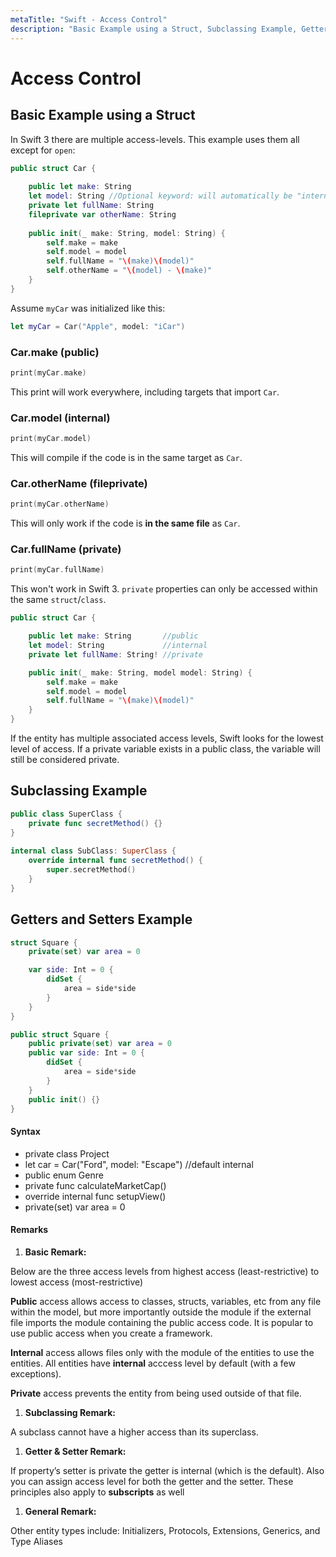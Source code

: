 ```yaml
---
metaTitle: "Swift - Access Control"
description: "Basic Example using a Struct, Subclassing Example, Getters and Setters Example"
---
```


# Access Control



## Basic Example using a Struct


In Swift 3 there are multiple access-levels. This example uses them all except for `open`:

```swift
public struct Car {
    
    public let make: String
    let model: String //Optional keyword: will automatically be "internal"
    private let fullName: String
    fileprivate var otherName: String
    
    public init(_ make: String, model: String) {
        self.make = make
        self.model = model
        self.fullName = "\(make)\(model)"
        self.otherName = "\(model) - \(make)"
    }
}

```

Assume `myCar` was initialized like this:

```swift
let myCar = Car("Apple", model: "iCar")

```

### Car.make (public)

```swift
print(myCar.make)

```

This print will work everywhere, including targets that import `Car`.

### Car.model (internal)

```swift
print(myCar.model)

```

This will compile if the code is in the same target as `Car`.

### Car.otherName (fileprivate)

```swift
print(myCar.otherName)

```

This will only work if the code is **in the same file** as `Car`.

### Car.fullName (private)

```swift
print(myCar.fullName)

```

This won't work in Swift 3. `private` properties can only be accessed within the same `struct`/`class`.

```swift
public struct Car {

    public let make: String       //public
    let model: String             //internal
    private let fullName: String! //private 

    public init(_ make: String, model model: String) {
        self.make = make
        self.model = model
        self.fullName = "\(make)\(model)"
    }
}

```

If the entity has multiple associated access levels, Swift looks for the lowest level of access. If a private variable exists in a public class, the variable will still be considered private.



## Subclassing Example


```swift
public class SuperClass {
    private func secretMethod() {}
}
 
internal class SubClass: SuperClass {
    override internal func secretMethod() {
        super.secretMethod()
    }
}

```



## Getters and Setters Example


```swift
struct Square {
    private(set) var area = 0

    var side: Int = 0 {
        didSet {
            area = side*side
        }
    }
}

public struct Square {
    public private(set) var area = 0
    public var side: Int = 0 {
        didSet {
            area = side*side
        }
    }
    public init() {}
}

```



#### Syntax


- private class Project
- let car = Car("Ford", model: "Escape") //default internal
- public enum Genre
- private func calculateMarketCap()
- override internal func setupView()
- private(set) var area = 0



#### Remarks


1. ****Basic Remark:****

Below are the three access levels from highest access (least-restrictive) to lowest access (most-restrictive)

**Public** access allows access to classes, structs, variables, etc from any file within the model, but more importantly outside the module if the external file imports the module containing the public access code. It is popular to use public access when you create a framework.

**Internal** access allows files only with the module of the entities to use the entities. All entities have **internal** acccess level by default (with a few exceptions).

**Private** access prevents the entity from being used outside of that file.

1. ****Subclassing Remark:****

A subclass cannot have a higher access than its superclass.

1. ****Getter & Setter Remark:****

If property’s setter is private the getter is internal (which is the default). Also you can assign access level for both the getter and the setter. These principles also apply to **subscripts** as well

1. ****General Remark:****

Other entity types include: Initializers, Protocols, Extensions, Generics, and Type Aliases

